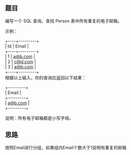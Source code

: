 ## 题目  
  
编写一个 SQL 查询，查找 Person 表中所有重复的电子邮箱。  
  
示例：
  
+----+---------+  
| Id | Email   |  
+----+---------+  
| 1  | a@b.com |  
| 2  | c@d.com |  
| 3  | a@b.com |  
+----+---------+  
根据以上输入，你的查询应返回以下结果：  
  
+---------+  
| Email   |  
+---------+  
| a@b.com |  
+---------+  
  
说明：所有电子邮箱都是小写字母。  
  
## 思路  
  
按照Email进行分组，如果组内Email个数大于1说明有重复的邮箱  